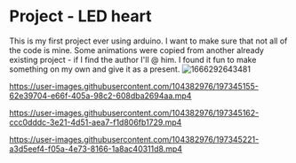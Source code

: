 # Project - LED heart
This is my first project ever using arduino. I want to make sure that not all of the code is mine. Some animations were copied from another already existing project - if I find the author I'll @ him. I found it fun to make something on my own and give it as a present. 
![1666292643481](https://user-images.githubusercontent.com/104382976/197344747-8cb6a5de-27ec-4f31-80f4-bc5ff649d26e.jpg)


https://user-images.githubusercontent.com/104382976/197345155-62e39704-e66f-405a-98c2-608dba2694aa.mp4



https://user-images.githubusercontent.com/104382976/197345162-ccc0dddc-3e21-4d51-aea7-f1d806fb1729.mp4



https://user-images.githubusercontent.com/104382976/197345221-a3d5eef4-f05a-4e73-8166-1a8ac40311d8.mp4

